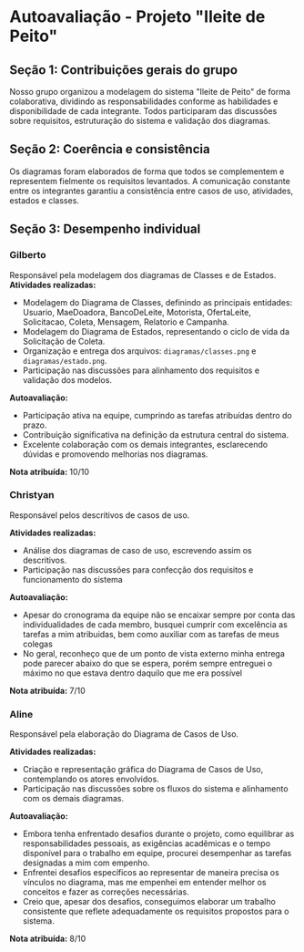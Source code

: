 # Autoavaliação - Projeto "Ileite de Peito"

## Seção 1: Contribuições gerais do grupo
Nosso grupo organizou a modelagem do sistema "Ileite de Peito" de forma colaborativa, dividindo as responsabilidades conforme as habilidades e disponibilidade de cada integrante. Todos participaram das discussões sobre requisitos, estruturação do sistema e validação dos diagramas.

## Seção 2: Coerência e consistência
Os diagramas foram elaborados de forma que todos se complementem e representem fielmente os requisitos levantados. A comunicação constante entre os integrantes garantiu a consistência entre casos de uso, atividades, estados e classes.

## Seção 3: Desempenho individual

### Gilberto
Responsável pela modelagem dos diagramas de Classes e de Estados.  
**Atividades realizadas:**
- Modelagem do Diagrama de Classes, definindo as principais entidades: Usuario, MaeDoadora, BancoDeLeite, Motorista, OfertaLeite, Solicitacao, Coleta, Mensagem, Relatorio e Campanha.
- Modelagem do Diagrama de Estados, representando o ciclo de vida da Solicitação de Coleta.
- Organização e entrega dos arquivos: `diagramas/classes.png` e `diagramas/estado.png`.
- Participação nas discussões para alinhamento dos requisitos e validação dos modelos.

**Autoavaliação:**  
- Participação ativa na equipe, cumprindo as tarefas atribuídas dentro do prazo.
- Contribuição significativa na definição da estrutura central do sistema.
- Excelente colaboração com os demais integrantes, esclarecendo dúvidas e promovendo melhorias nos diagramas.

**Nota atribuída:** 10/10


### Christyan
Responsável pelos descritivos de casos de uso.

**Atividades realizadas:**
- Análise dos diagramas de caso de uso, escrevendo assim os descritivos.
- Participação nas discussões para confecção dos requisitos e funcionamento do sistema

**Autoavaliação:**
- Apesar do cronograma da equipe não se encaixar sempre por conta das individualidades de cada membro, busquei cumprir com excelência as tarefas a mim atribuidas, bem como auxiliar com as tarefas de meus colegas
- No geral, reconheço que de um ponto de vista externo minha entrega pode parecer abaixo do que se espera, porém sempre entreguei o máximo no que estava dentro daquilo que me era possível

**Nota atribuída:** 7/10

### Aline 
Responsável pela elaboração do Diagrama de Casos de Uso.

**Atividades realizadas:**
- Criação e representação gráfica do Diagrama de Casos de Uso, contemplando os atores envolvidos.
- Participação nas discussões sobre os fluxos do sistema e alinhamento com os demais diagramas.
  
**Autoavaliação:**
- Embora tenha enfrentado desafios durante o projeto, como equilibrar as responsabilidades pessoais, as exigências acadêmicas e o tempo disponível para o trabalho em equipe, procurei desempenhar as tarefas designadas a mim com empenho.
- Enfrentei desafios específicos ao representar de maneira precisa os vínculos no diagrama, mas me empenhei em entender melhor os conceitos e fazer as correções necessárias.
- Creio que, apesar dos desafios, conseguimos elaborar um trabalho consistente que reflete adequadamente os requisitos propostos para o sistema.

**Nota atribuída:** 8/10



